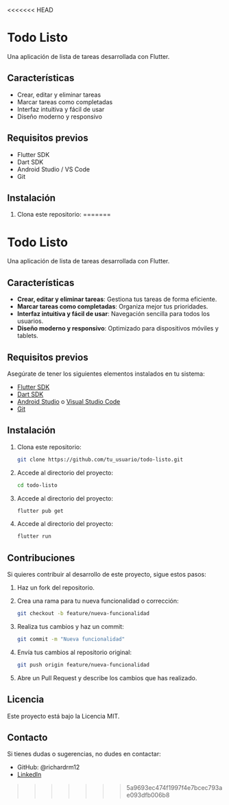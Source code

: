 <<<<<<< HEAD
# Todo Listo

Una aplicación de lista de tareas desarrollada con Flutter.

## Características

- Crear, editar y eliminar tareas
- Marcar tareas como completadas
- Interfaz intuitiva y fácil de usar
- Diseño moderno y responsivo

## Requisitos previos

- Flutter SDK
- Dart SDK
- Android Studio / VS Code
- Git

## Instalación

1. Clona este repositorio:
=======
# Todo Listo  
Una aplicación de lista de tareas desarrollada con Flutter.  

## Características  
- **Crear, editar y eliminar tareas**: Gestiona tus tareas de forma eficiente.  
- **Marcar tareas como completadas**: Organiza mejor tus prioridades.  
- **Interfaz intuitiva y fácil de usar**: Navegación sencilla para todos los usuarios.  
- **Diseño moderno y responsivo**: Optimizado para dispositivos móviles y tablets.  

## Requisitos previos  
Asegúrate de tener los siguientes elementos instalados en tu sistema:  
- [Flutter SDK](https://docs.flutter.dev/get-started/install)  
- [Dart SDK](https://dart.dev/get-dart)  
- [Android Studio](https://developer.android.com/studio) o [Visual Studio Code](https://code.visualstudio.com/)  
- [Git](https://git-scm.com/)  

## Instalación  
1. Clona este repositorio:
   
   ```bash  
   git clone https://github.com/tu_usuario/todo-listo.git

2. Accede al directorio del proyecto:
   
   ```bash  
   cd todo-listo

3. Accede al directorio del proyecto:
   
   ```bash  
   flutter pub get

4. Accede al directorio del proyecto:
   
   ```bash  
   flutter run 

## Contribuciones

Si quieres contribuir al desarrollo de este proyecto, sigue estos pasos:
    
1. Haz un fork del repositorio.
     
2. Crea una rama para tu nueva funcionalidad o corrección:

   ```bash  
   git checkout -b feature/nueva-funcionalidad

3. Realiza tus cambios y haz un commit:

   ```bash  
   git commit -m "Nueva funcionalidad"  

4. Envía tus cambios al repositorio original:

   ```bash  
   git push origin feature/nueva-funcionalidad  

5. Abre un Pull Request y describe los cambios que has realizado.


## Licencia

Este proyecto está bajo la Licencia MIT.


## Contacto

Si tienes dudas o sugerencias, no dudes en contactar:

- GitHub: @richardrm12
- [LinkedIn](https://www.linkedin.com/in/richard-de-jes%C3%BAs-ram%C3%ADrez-meza-84a91822b/)
>>>>>>> 5a9693ec474f1997f4e7bcec793ae093dfb006b8
